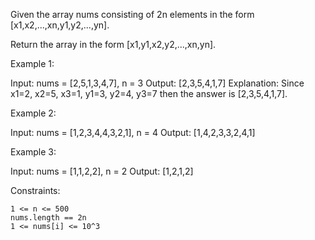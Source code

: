 Given the array nums consisting of 2n elements in the form [x1,x2,...,xn,y1,y2,...,yn].

Return the array in the form [x1,y1,x2,y2,...,xn,yn].

 

Example 1:

Input: nums = [2,5,1,3,4,7], n = 3
Output: [2,3,5,4,1,7] 
Explanation: Since x1=2, x2=5, x3=1, y1=3, y2=4, y3=7 then the answer is [2,3,5,4,1,7].

Example 2:

Input: nums = [1,2,3,4,4,3,2,1], n = 4
Output: [1,4,2,3,3,2,4,1]

Example 3:

Input: nums = [1,1,2,2], n = 2
Output: [1,2,1,2]

 

Constraints:

    1 <= n <= 500
    nums.length == 2n
    1 <= nums[i] <= 10^3
